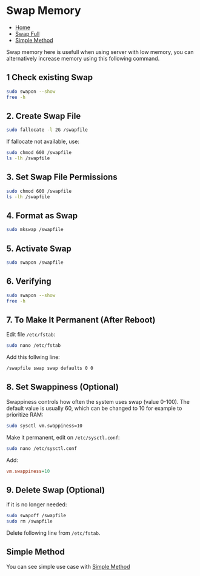 # Swap Memory

- [Home](../README.md)
- [Swap Full](SwapMemory.md)
- [Simple Method](SimpleMethod.md)

Swap memory here is usefull when using server with low memory, you can alternatively increase memory using this following command.

## 1 Check existing Swap

```sh
sudo swapon --show
free -h
```

## 2. Create Swap File

```sh
sudo fallocate -l 2G /swapfile
```

If fallocate not available, use:

```sh
sudo chmod 600 /swapfile
ls -lh /swapfile
```

## 3. Set Swap File Permissions

```sh
sudo chmod 600 /swapfile
ls -lh /swapfile
```

##  4. Format as Swap

```sh
sudo mkswap /swapfile
```

## 5. Activate Swap

```sh
sudo swapon /swapfile
```

## 6. Verifying

```sh
sudo swapon --show
free -h
```

## 7. To Make It Permanent (After Reboot)

Edit file ```/etc/fstab```:

```sh
sudo nano /etc/fstab
```

Add this follwing line:

```sh
/swapfile swap swap defaults 0 0
```

## 8. Set Swappiness (Optional)

Swappiness controls how often the system uses swap (value 0-100). The default value is usually 60, which can be changed to 10 for example to prioritize RAM:

```sh
sudo sysctl vm.swappiness=10
```

Make it permanent, edit on ```/etc/sysctl.conf```:

```sh
sudo nano /etc/sysctl.conf
```

Add:

```ini
vm.swappiness=10
```

## 9. Delete Swap (Optional)

if it is no longer needed:

```sh
sudo swapoff /swapfile
sudo rm /swapfile
```

Delete following line from ```/etc/fstab```.

## Simple Method

You can see simple use case with [Simple Method](SimpleMethod.md)
